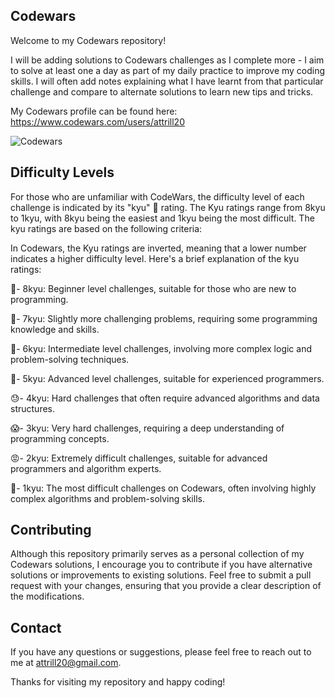 ## Codewars

Welcome to my Codewars repository! 

I will be adding solutions to Codewars challenges as I complete more - I aim to solve at least one a day as part of my daily practice to improve my coding skills. I will often add notes explaining what I have learnt from that particular challenge and compare to alternate solutions to learn new tips and tricks.

My Codewars profile can be found here: https://www.codewars.com/users/attrill20

![Codewars](https://github.r2v.ch/codewars?user=attrill20&stroke=red)

## Difficulty Levels

For those who are unfamiliar with CodeWars, the difficulty level of each challenge is indicated by its "kyu" 🥋 rating. The Kyu ratings range from 8kyu to 1kyu, with 8kyu being the easiest and 1kyu being the most difficult. The kyu ratings are based on the following criteria:

In Codewars, the Kyu ratings are inverted, meaning that a lower number indicates a higher difficulty level. Here's a brief explanation of the kyu ratings:

👶- 8kyu: Beginner level challenges, suitable for those who are new to programming.

👦- 7kyu: Slightly more challenging problems, requiring some programming knowledge and skills.

🏃- 6kyu: Intermediate level challenges, involving more complex logic and problem-solving techniques.

💪- 5kyu: Advanced level challenges, suitable for experienced programmers.

😓- 4kyu: Hard challenges that often require advanced algorithms and data structures.

😱- 3kyu: Very hard challenges, requiring a deep understanding of programming concepts.

😡- 2kyu: Extremely difficult challenges, suitable for advanced programmers and algorithm experts.

👿- 1kyu: The most difficult challenges on Codewars, often involving highly complex algorithms and problem-solving skills.


## Contributing
Although this repository primarily serves as a personal collection of my Codewars solutions, I encourage you to contribute if you have alternative solutions or improvements to existing solutions. Feel free to submit a pull request with your changes, ensuring that you provide a clear description of the modifications.

## Contact
If you have any questions or suggestions, please feel free to reach out to me at attrill20@gmail.com.

Thanks for visiting my repository and happy coding!

